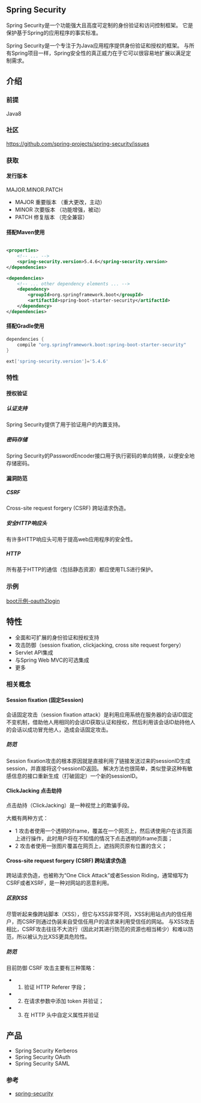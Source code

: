 Spring Security
------------------------
Spring Security是一个功能强大且高度可定制的身份验证和访问控制框架。
它是保护基于Spring的应用程序的事实标准。

Spring Security是一个专注于为Java应用程序提供身份验证和授权的框架。
与所有Spring项目一样，Spring安全性的真正威力在于它可以很容易地扩展以满足定制需求。

## 介绍

### 前提
Java8

### 社区
https://github.com/spring-projects/spring-security/issues

### 获取
#### 发行版本
MAJOR.MINOR.PATCH
 - MAJOR 重要版本 （重大更改，主动）
 - MINOR 次要版本 （功能增强，被动）
 - PATCH 修复版本 （完全兼容）


#### 搭配Maven使用

```xml

<properties>
    <!-- ... -->
    <spring-security.version>5.4.6</spring-security.version>
</dependencies>

<dependencies>
    <!-- ... other dependency elements ... -->
    <dependency>
        <groupId>org.springframework.boot</groupId>
        <artifactId>spring-boot-starter-security</artifactId>
    </dependency>
</dependencies>
```

#### 搭配Gradle使用

```groovy
dependencies {
    compile "org.springframework.boot:spring-boot-starter-security"
}

ext['spring-security.version']='5.4.6'
```

### 特性
#### 授权验证
##### 认证支持
Spring Security提供了用于验证用户的内置支持。

##### 密码存储
Spring Security的PasswordEncoder接口用于执行密码的单向转换，以便安全地存储密码。

#### 漏洞防范
##### CSRF
Cross-site request forgery (CSRF) 跨站请求伪造。

##### 安全HTTP响应头
有许多HTTP响应头可用于提高web应用程序的安全性。

##### HTTP
所有基于HTTP的通信（包括静态资源）都应使用TLS进行保护。

### 示例
 [boot示例-oauth2login](https://github.com/spring-projects/spring-security/tree/5.4.6/samples/boot/oauth2login)

## 特性

 - 全面和可扩展的身份验证和授权支持
 - 攻击防御（session fixation, clickjacking, cross site request forgery）
 - Servlet API集成
 - 与Spring Web MVC的可选集成
 - 更多

### 相关概念
#### Session fixation (固定Session)
会话固定攻击（session fixation attack）是利用应用系统在服务器的会话ID固定不变机制，借助他人用相同的会话ID获取认证和授权，然后利用该会话ID劫持他人的会话以成功冒充他人，造成会话固定攻击。

##### 防范
Session fixation攻击的根本原因就是直接利用了链接发送过来的sessionID生成session，并直接将这个sessionID返回。
解决方法也很简单，类似登录这种有敏感信息的接口重新生成（打破固定）一个新的sessionID。

#### ClickJacking 点击劫持
点击劫持（ClickJacking）是一种视觉上的欺骗手段。

大概有两种方式：
 - 1 攻击者使用一个透明的iframe，覆盖在一个网页上，然后诱使用户在该页面上进行操作，此时用户将在不知情的情况下点击透明的iframe页面；
 - 2 攻击者使用一张图片覆盖在网页上，遮挡网页原有位置的含义；

#### Cross-site request forgery (CSRF) 跨站请求伪造
跨站请求伪造，也被称为“One Click Attack”或者Session Riding，通常缩写为CSRF或者XSRF，是一种对网站的恶意利用。

##### 区别XSS
尽管听起来像跨站脚本（XSS），但它与XSS非常不同，XSS利用站点内的信任用户，而CSRF则通过伪装来自受信任用户的请求来利用受信任的网站。
与XSS攻击相比，CSRF攻击往往不大流行（因此对其进行防范的资源也相当稀少）和难以防范，所以被认为比XSS更具危险性。

##### 防范
目前防御 CSRF 攻击主要有三种策略：
 - 1. 验证 HTTP Referer 字段；
 - 2. 在请求参数中添加 token 并验证；
 - 3. 在 HTTP 头中自定义属性并验证

## 产品
- Spring Security Kerberos
- Spring Security OAuth
- Spring Security SAML


### 参考
 - [spring-security](https://spring.io/projects/spring-security)